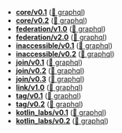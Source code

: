 
- **[core/v0.1](/core/v0.1)** ([📄 graphql](core/v0.1/core-v0.1.graphql))
- **[core/v0.2](/core/v0.2)** ([📄 graphql](core/v0.2/core-v0.2.graphql))
- **[federation/v1.0](/federation/v1.0)** ([📄 graphql](federation/v1.0/federation-v1.0.graphql))
- **[federation/v2.0](/federation/v2.0)** ([📄 graphql](federation/v2.0/federation-v2.0.graphql))
- **[inaccessible/v0.1](/inaccessible/v0.1)** ([📄 graphql](inaccessible/v0.1/inaccessible-v0.1.graphql))
- **[inaccessible/v0.2](/inaccessible/v0.2)** ([📄 graphql](inaccessible/v0.2/inaccessible-v0.2.graphql))
- **[join/v0.1](/join/v0.1)** ([📄 graphql](join/v0.1/join-v0.1.graphql))
- **[join/v0.2](/join/v0.2)** ([📄 graphql](join/v0.2/join-v0.2.graphql))
- **[join/v0.3](/join/v0.3)** ([📄 graphql](join/v0.3/join-v0.3.graphql))
- **[link/v1.0](/link/v1.0)** ([📄 graphql](link/v1.0/link-v1.0.graphql))
- **[tag/v0.1](/tag/v0.1)** ([📄 graphql](tag/v0.1/tag-v0.1.graphql))
- **[tag/v0.2](/tag/v0.2)** ([📄 graphql](tag/v0.2/tag-v0.2.graphql))
- **[kotlin_labs/v0.1](/kotlin_labs/v0.1)** ([📄 graphql](kotlin_labs/v0.1/kotlin_labs-v0.1.graphql))
- **[kotlin_labs/v0.2](/kotlin_labs/v0.2)** ([📄 graphql](kotlin_labs/v0.2/kotlin_labs-v0.2.graphql))
